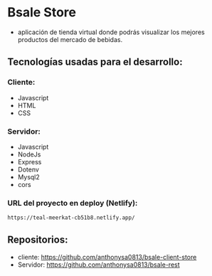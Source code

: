 # Bsale Store

- aplicación de tienda virtual donde podrás visualizar los mejores productos del mercado de bebidas.

## Tecnologías usadas para el desarrollo:

### Cliente:

- Javascript
- HTML
- CSS

### Servidor:

- Javascript
- NodeJs
- Express
- Dotenv
- Mysql2
- cors

### URL del proyecto en deploy (Netlify):

```bash
https://teal-meerkat-cb51b8.netlify.app/
```

## Repositorios:

- cliente: https://github.com/anthonysa0813/bsale-client-store
- Servidor: https://github.com/anthonysa0813/bsale-rest
